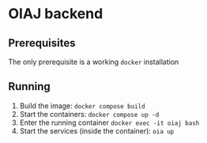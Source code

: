 # OIAJ backend
## Prerequisites
The only prerequisite is a working `docker` installation

## Running
1. Build the image: `docker compose build`
2. Start the containers: `docker compose up -d`
3. Enter the running container `docker exec -it oiaj bash`
4. Start the services (inside the container): `oia up`

